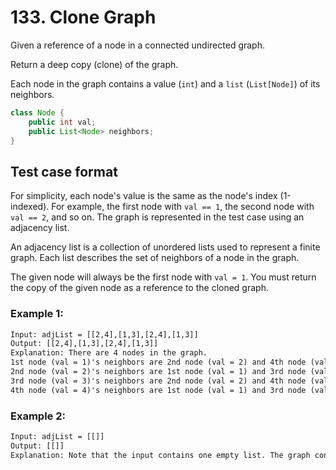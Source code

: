 # 133. Clone Graph

Given a reference of a node in a connected undirected graph.

Return a deep copy (clone) of the graph.

Each node in the graph contains a value (`int`) and a `list` (`List[Node]`) of its neighbors.

```java
class Node {
    public int val;
    public List<Node> neighbors;
}
```

## Test case format

For simplicity, each node's value is the same as the node's index (1-indexed). For example, the first node with `val == 1`,
the second node with `val == 2`, and so on. The graph is represented in the test case using an adjacency list.

An adjacency list is a collection of unordered lists used to represent a finite graph. Each list describes the set of neighbors of a node in the graph.

The given node will always be the first node with `val = 1`. You must return the copy of the given node as a reference to the cloned graph.

### Example 1:

```txt
Input: adjList = [[2,4],[1,3],[2,4],[1,3]]
Output: [[2,4],[1,3],[2,4],[1,3]]
Explanation: There are 4 nodes in the graph.
1st node (val = 1)'s neighbors are 2nd node (val = 2) and 4th node (val = 4).
2nd node (val = 2)'s neighbors are 1st node (val = 1) and 3rd node (val = 3).
3rd node (val = 3)'s neighbors are 2nd node (val = 2) and 4th node (val = 4).
4th node (val = 4)'s neighbors are 1st node (val = 1) and 3rd node (val = 3).
```


### Example 2:

```txt
Input: adjList = [[]]
Output: [[]]
Explanation: Note that the input contains one empty list. The graph consists of only one node with val = 1 and it does not have any neighbors.

```
